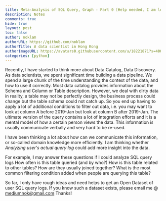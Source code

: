```yaml
---
title: Meta-Analysis of SQL Query, Graph - Part 0 [Help needed, I am looking for open dataset of actual user SQL query log]
description: Notes
comments: true
hide: true
layout: post
toc: false
author: noklam
authorURL: https://github.com/noklam
authorTitle: A data scientist in Hong Kong
authorImageURL: https://avatars0.githubusercontent.com/u/18221871?s=400&u=0ca734683fc7e41a3565c5591218008af5a77e9b&v=4
categories: [python]
---
```

Recently, I have started to think more about Data Catalog, Data Discovery. As data scientists, we spent significant time building a data pipeline. We spend a large chunk of the time understanding the context of the data, and how to use it correctly. Most data catalog provides information about the Schema and Column or Table description. However, we deal with dirty data in reality, a table may not be perfectly design, the business process could change but the table schema could not catch up. So you end up having to apply a lot of additional conditions to filter out data, i.e. you may want to look at column A before 2019-Jan but look at column B after 2019-Jan. The ultimate version of the query contains a lot of integration efforts and it is a mental model of how a certain person views the data. This information is usually communicate verbally and very hard to be re-used.

I have been thinking a lot about how can we communicate this information, or so-called domain knowledge more efficiently. I am thinking whether *Analyzing user's actual query log* could add more insight into the data.

For example, I may answer these questions if I could analyze SQL query logs
How often is this table queried (and by who?)
How is this table related to other tables? How are they usually joined together?
What is the most common filtering condition added when people are querying this table?

So far, I only have rough ideas and need helps to get an Open Dataset of user SQL query logs. If you know such a dataset exists, please email me @ mediumnok@gmail.com
Thanks!


<!--truncate-->

